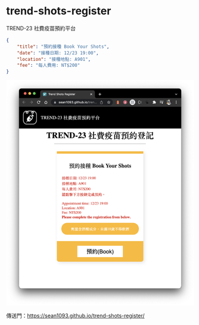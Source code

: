 # trend-shots-register

TREND-23 社費疫苗預約平台

```json
{
    "title": "預約接種 Book Your Shots",
    "date": "接種日期: 12/23 19:00",
    "location": "接種地點: A901",
    "fee": "每人費用: NT$200"
}
```

![TREND-23 社費疫苗預約平台](images/snapshot.png "TREND-23 社費疫苗預約平台")

傳送門：https://sean1093.github.io/trend-shots-register/
